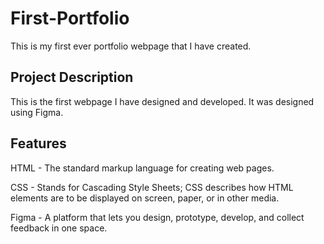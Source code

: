 <h1>First-Portfolio</h1>
This is my first ever portfolio webpage that I have created.
<h2>Project Description</h2>
This is the first webpage I have designed and developed. It was designed using Figma.
<h2>Features</h2>
<p>HTML - The standard markup language for creating web pages.</p>
<p>CSS - Stands for Cascading Style Sheets; CSS describes how HTML elements are to be displayed on screen, paper, or in other media.</p>
<p>Figma - A platform that lets you design, prototype, develop, and collect feedback in one space.</p>
